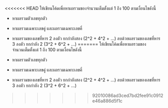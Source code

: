 <<<<<<< HEAD
ให้เขียนโค้ดเพื่อหาผลรวมของจำนวนเต็มตั้งแต่ 1 ถึง 100 ตามเงื่อนไขดังนี้

- หาผลรวมตัวเลขทุกตัว
- หาผลรวมเฉพาะเลขคู่ และผลรวมเฉพาะเลขคี่
- หาผลรวมของเลขที่หาร 2 ลงตัว ยกกำลังสอง (2^2 + 4^2 + ...) ลบด้วยผลรวมของเลขที่หาร 3 ลงตัว ยกกำลัง 2 (3^2 + 6^2 + ...)
=======
ให้เขียนโค้ดเพื่อหาผลรวมของจำนวนเต็มตั้งแต่ 1 ถึง 100 ตามเงื่อนไขดังนี้

- หาผลรวมตัวเลขทุกตัว
- หาผลรวมเฉพาะเลขคู่ และผลรวมเฉพาะเลขคี่
- หาผลรวมของเลขที่หาร 2 ลงตัว ยกกำลังสอง (2^2 + 4^2 + ...) ลบด้วยผลรวมของเลขที่หาร 3 ลงตัว ยกกำลัง 2 (3^2 + 6^2 + ...)
>>>>>>> 92010086ad3ced7bd2fee91c0912e46a886d5f1c
